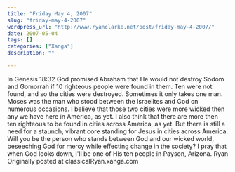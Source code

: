 ```yaml
---
title: "Friday May 4, 2007"
slug: "friday-may-4-2007"
wordpress_url: "http://www.ryanclarke.net/post/friday-may-4-2007/"
date: 2007-05-04
tags: []
categories: ["Xanga"]
description: ""

---
```


In Genesis 18:32 God promised Abraham that He would not destroy Sodom and Gomorrah if 10 righteous people were found in them. Ten were not found, and so the cities were destroyed. Sometimes it only takes one man. Moses was the man who stood between the Israelites and God on numerous occasions.
I believe that those two cities were more wicked then any we have here in America, as yet. I also think that there are more then ten righteous to be found in cities across America, as yet. But there is still a need for a staunch, vibrant core standing for Jesus in cities across America.
Will you be the person who stands between God and our wicked world, beseeching God for mercy while effecting change in the society? I pray that when God looks down, I'll be one of His ten people in Payson, Arizona.
Ryan
Originally posted at classicalRyan.xanga.com
